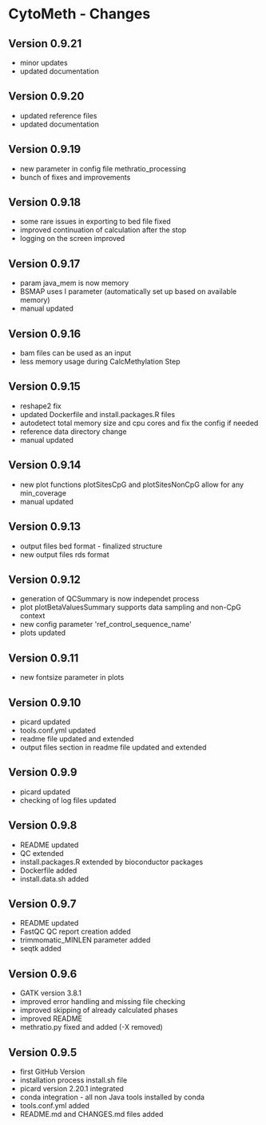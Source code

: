 CytoMeth - Changes
=============
## Version 0.9.21
* minor updates
* updated documentation

## Version 0.9.20
* updated reference files 
* updated documentation

## Version 0.9.19
* new parameter in config file methratio_processing
* bunch of fixes and improvements

## Version 0.9.18
* some rare issues in exporting to bed file fixed
* improved continuation of calculation after the stop
* logging on the screen improved

## Version 0.9.17
* param java_mem is now memory
* BSMAP uses I parameter (automatically set up based on available memory)
* manual updated

## Version 0.9.16
* bam files can be used as an input
* less memory usage during CalcMethylation Step

## Version 0.9.15
* reshape2 fix
* updated Dockerfile and install.packages.R files
* autodetect total memory size and cpu cores and fix the config if needed
* reference data directory change
* manual updated 

## Version 0.9.14
* new plot functions plotSitesCpG and plotSitesNonCpG allow for any min_coverage
* manual updated

## Version 0.9.13
* output files bed format - finalized structure
* new output files rds format

## Version 0.9.12
* generation of QCSummary is now independet process
* plot plotBetaValuesSummary supports data sampling and non-CpG context
* new config parameter 'ref_control_sequence_name'
* plots updated

## Version 0.9.11
* new fontsize parameter in plots

## Version 0.9.10
* picard updated
* tools.conf.yml updated
* readme file updated and extended
* output files section in readme file updated and extended

## Version 0.9.9
* picard updated
* checking of log files updated

## Version 0.9.8
* README updated
* QC extended
* install.packages.R extended by bioconductor packages
* Dockerfile added
* install.data.sh added

## Version 0.9.7
* README updated
* FastQC QC report creation added
* trimmomatic_MINLEN parameter added
* seqtk added

## Version 0.9.6
* GATK version 3.8.1
* improved error handling and missing file checking
* improved skipping of already calculated phases
* improved README
* methratio.py fixed and added (-X removed)

## Version 0.9.5
* first GitHub Version
* installation process install.sh file
* picard version 2.20.1 integrated
* conda integration - all non Java tools installed by conda
* tools.conf.yml added
* README.md and CHANGES.md files added
